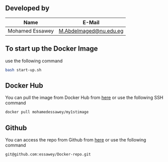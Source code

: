 ## Developed by

|      Name       |       E-Mail           |
|:---------------:|:----------------------:|
| Mohamed Essawey | M.Abdelmaged@nu.edu.eg |

## To start up the Docker Image
use the following command
```bash
bash start-up.sh
```

## Docker Hub
You can pull the image from Docker Hub from [here](https://hub.docker.com/r/mohamedessawey/my1stimage/) or use the following SSH command
```bash
docker pull mohamedessawey/my1stimage
```
## Github
You can access the repo from Github from [here](https://github.com/essawey/Docker-repo/) or use the following command
```bash
git@github.com:essawey/Docker-repo.git
```
